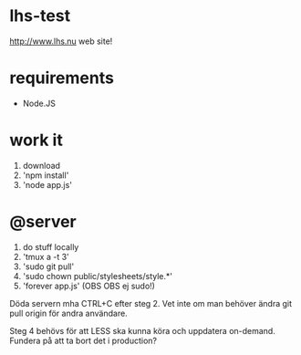 lhs-test
========
http://www.lhs.nu web site!

requirements
============
 * Node.JS

work it
=======
 1. download
 2. 'npm install'
 3. 'node app.js'

@server
=======
 1. do stuff locally
 2. 'tmux a -t 3'
 3. 'sudo git pull'
 4. 'sudo chown <user> public/stylesheets/style.*'
 5. 'forever app.js' (OBS OBS ej sudo!)

Döda servern mha CTRL+C efter steg 2.
Vet inte om man behöver ändra git pull origin för andra användare.

Steg 4 behövs för att LESS ska kunna köra och uppdatera on-demand.
Fundera på att ta bort det i production?